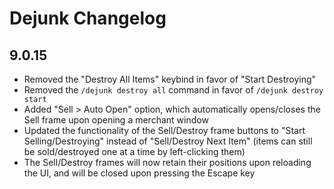 # Dejunk Changelog

## 9.0.15

- Removed the "Destroy All Items" keybind in favor of "Start Destroying"
- Removed the `/dejunk destroy all` command in favor of `/dejunk destroy start`
- Added "Sell > Auto Open" option, which automatically opens/closes the Sell frame upon opening a merchant window
- Updated the functionality of the Sell/Destroy frame buttons to "Start Selling/Destroying" instead of "Sell/Destroy Next Item" (items can still be sold/destroyed one at a time by left-clicking them)
- The Sell/Destroy frames will now retain their positions upon reloading the UI, and will be closed upon pressing the Escape key
